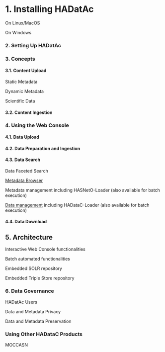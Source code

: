 # 1. Installing HADatAc

On Linux/MacOS

On Windows

### 2. Setting Up HADatAc


### 3. Concepts

#### 3.1. Content Upload

Static Metadata

Dynamic Metadata

Scientific Data

#### 3.2. Content Ingestion

### 4. Using the Web Console

#### 4.1. Data Upload

#### 4.2. Data Preparation and Ingestion

#### 4.3. Data Search

Data Faceted Search

[Metadata Browser](https://github.com/paulopinheiro1234/hadatac/wiki/HADataC-User-Guide:--Metadata-Browser)
 
Metadata management including HASNetO-Loader (also available for batch execution)

[Data management](https://github.com/paulopinheiro1234/hadatac/wiki/HADataC-User-Guide:--Data-Management) including HADataC-Loader (also available for batch execution)

#### 4.4. Data Download

## 5. Architecture

Interactive Web Console functionalities

Batch automated functionalities

Embedded SOLR repository

Embedded Triple Store repository

### 6. Data Governance

HADatAc Users

Data and Metadata Privacy

Data and Metadata Preservation


### Using Other HADataC Products

MOCCASN
